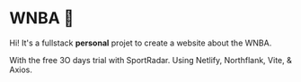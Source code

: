 # WNBA 🏀

Hi! It's a fullstack **personal** projet to create a website about the WNBA. 

With the free 3O days trial with SportRadar.
Using Netlify, Northflank, Vite, & Axios.
